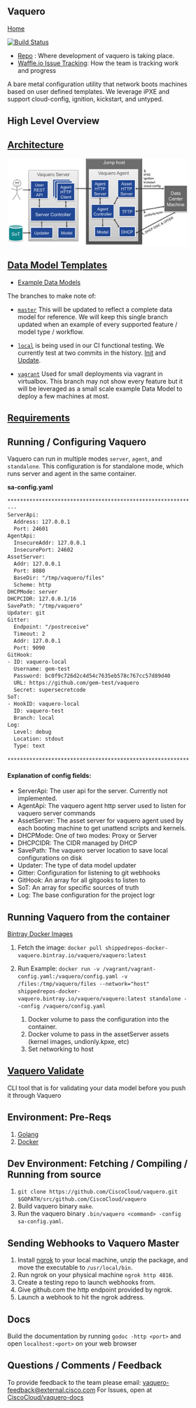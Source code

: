 <head>
            <meta charset="UTF-8">
            <!--[if IE]><meta http-equiv="X-UA-Compatible" content="IE=edge"><![endif]-->
            <meta name="viewport" content="width=device-width, initial-scale=1.0">
            <title>Vaquero Documentation</title>
            <link rel="stylesheet" type="text/css" href="../doc.css">
            <link rel="stylesheet" href="https://fonts.googleapis.com/css?family=Open+Sans:300,300italic,400,400italic,600,600italic%7CNoto+Serif:400,400italic,700,700italic%7CDroid+Sans+Mono:400">
            <style>
                .markdown-body {
                    box-sizing: border-box;
                    min-width: 200px;
                    max-width: 980px;
                    margin: 0 auto;
                    padding: 45px;
                }
            </style>
</head><article class="markdown-body">

# Vaquero
[Home](https://ciscocloud.github.io/vaquero-docs/)

[![Build Status](https://drone.projectshipped.io/api/badges/CiscoCloud/vaquero/status.svg)](https://drone.projectshipped.io/CiscoCloud/vaquero)

- [Repo](https://github.com/CiscoCloud/vaquero) : Where development of vaquero is taking place.
- [Waffle.io Issue Tracking](https://waffle.io/CiscoCloud/vaquero): How the team is tracking work and progress

A bare metal configuration utility that network boots machines based on user defined templates. We leverage iPXE and support cloud-config, ignition, kickstart, and untyped.

# High Level Overview

## [Architecture](https://ciscocloud.github.io/vaquero-docs/docs/current/architecture.html)
![](https://raw.githubusercontent.com/CiscoCloud/vaquero-docs/gh-pages/docs/current/ppt-arch.png)

## [Data Model Templates](https://ciscocloud.github.io/vaquero-docs/docs/current/data-model-howto.html)
- [Example Data Models](https://github.com/gem-test/vaquero)

The branches to make note of: 

- [`master`](https://github.com/gem-test/vaquero) This will be updated to reflect a complete data model for reference. We will keep this single branch updated when an example of every supported feature / model type / workflow. 

- [`local`](https://github.com/gem-test/vaquero/tree/local) is being used in our CI functional testing. We currently test at two commits in the history. [Init](https://github.com/gem-test/vaquero/commit/3d0df2db8f04eaeaa30e0542d42aa9d861324e4e) and [Update](https://github.com/gem-test/vaquero/commit/b228c2291c3ae87685b25d1435bfe450bf40456b). 

- [`vagrant`](https://github.com/gem-test/vaquero/tree/vagrant) Used for small deployments via vagrant in virtualbox. This branch may not show every feature but it will be leveraged as a small scale example Data Model to deploy a few machines at most.

## [Requirements](https://ciscocloud.github.io/vaquero-docs/docs/current/requirements.html)

## Running / Configuring Vaquero
Vaquero can run in multiple modes `server`, `agent`, and `standalone`. This configuration is for standalone mode, which runs server and agent in the same container. 

**sa-config.yaml**
```
************************************************************
---
ServerApi:
  Address: 127.0.0.1
  Port: 24601
AgentApi:
  InsecureAddr: 127.0.0.1
  InsecurePort: 24602
AssetServer:
  Addr: 127.0.0.1
  Port: 8080
  BaseDir: "/tmp/vaquero/files"
  Scheme: http
DHCPMode: server
DHCPCIDR: 127.0.0.1/16
SavePath: "/tmp/vaquero"
Updater: git
Gitter:
  Endpoint: "/postreceive"
  Timeout: 2
  Addr: 127.0.0.1
  Port: 9090
GitHook:
- ID: vaquero-local
  Username: gem-test
  Password: bc0f9c726d2c4d54c7635eb578c767cc57d89d40
  URL: https://github.com/gem-test/vaquero
  Secret: supersecretcode
SoT:
- HookID: vaquero-local
  ID: vaquero-test
  Branch: local
Log:
  Level: debug
  Location: stdout
  Type: text
  ************************************************************
```

#### Explanation of config fields: 
- ServerApi: The user api for the server. Currently not implemented.
- AgentApi: The vaquero agent http server used to listen for vaquero server commands
- AssetServer: The asset server for vaquero agent used by each booting machine to get unattend scripts and kernels.
- DHCPMode: One of two modes: Proxy or Server
- DHCPCIDR: The CIDR managed by DHCP
- SavePath: The vaquero server location to save local configurations on disk
- Updater: The type of data model updater
- Gitter: Configuration for listening to git webhooks
- GitHook: An array for all gitgooks to listen to
- SoT: An array for specific sources of truth
- Log: The base configuration for the project logr

## Running Vaquero from the container
[Bintray Docker Images](https://bintray.com/shippedrepos/vaquero/vaquero%3Avaquero)

1. Fetch the image: `docker pull shippedrepos-docker-vaquero.bintray.io/vaquero/vaquero:latest`
2. Run Example: `docker run -v /vagrant/vagrant-config.yaml:/vaquero/config.yaml -v /files:/tmp/vaquero/files --network="host" shippedrepos-docker-vaquero.bintray.io/vaquero/vaquero:latest standalone --config /vaquero/config.yaml`

    1. Docker volume to pass the configuration into the container. 
    2. Docker volume to pass in the assetServer assets (kernel images, undionly.kpxe, etc)
    3. Set networking to host

## [Vaquero Validate](https://ciscocloud.github.io/vaquero-docs/docs/current/validator.html)
CLI tool that is for validating your data model before you push it through Vaquero

## Environment: Pre-Reqs

1. [Golang](https://golang.org/)
2. [Docker](https://www.docker.com/) 


## Dev Environment: Fetching / Compiling / Running from source

1. `git clone https://github.com/CiscoCloud/vaquero.git $GOPATH/src/github.com/CiscoCloud/vaquero`
2. Build vaquero binary `make`.
3. Run the vaquero binary `.bin/vaquero <command> -config sa-config.yaml`.


## Sending Webhooks to Vaquero Master

1. Install [ngrok](https://ngrok.com/) to your local machine, unzip the package, and move the executable to `/usr/local/bin`.
2. Run ngrok on your physical machine `ngrok http 4816`.
3. Create a testing repo to launch webhooks from.
4. Give github.com the http endpoint provided by ngrok.
5. Launch a webhook to hit the ngrok address.

## Docs
Build the documentation by running `godoc -http <port>` and open `localhost:<port>` on your web browser

## Questions / Comments / Feedback
To provide feedback to the team please email: [vaquero-feedback@external.cisco.com](mailto:vaquero-feedback@external.cisco.com) 
For Issues, open at [CiscoCloud/vaquero-docs](https://github.com/CiscoCloud/vaquero-docs/issues)
